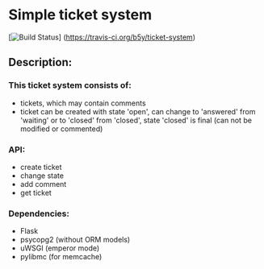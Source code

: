 Simple ticket system
============================

[![Build Status](https://travis-ci.org/b5y/ticket-system.svg?branch=master)]
(https://travis-ci.org/b5y/ticket-system)

Description:
-----------


### This ticket system consists of:

 - tickets, which may contain comments
 - ticket can be created with state 'open', can change to 'answered' from 'waiting' or to 'closed' from 'closed', 
 state 'closed' is final (can not be modified or commented)

### API:
 - create ticket
 - change state
 - add comment
 - get ticket
 
### Dependencies:
 - Flask
 - psycopg2 (without ORM models)
 - uWSGI (emperor mode)
 - pylibmc (for memcache)